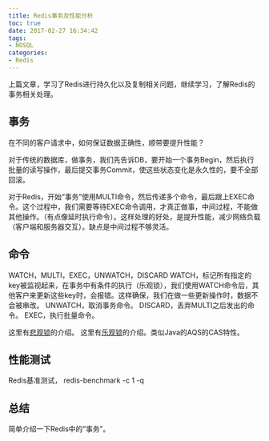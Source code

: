 ```yaml
---
title: Redis事务及性能分析
toc: true
date: 2017-02-27 16:34:42
tags:
- NOSQL
categories:
- Redis
---
```



上篇文章，学习了Redis进行持久化以及复制相关问题，继续学习，了解Redis的事务相关处理。

## 事务

在不同的客户请求中，如何保证数据正确性，顺带要提升性能？

对于传统的数据库，做事务，我们先告诉DB，要开始一个事务Begin，然后执行批量的读写操作，最后提交事务Commit，使这些状态变化是永久性的，要不全部回滚。

对于Redis，开始“事务”使用MULTI命令，然后传递多个命令，最后跟上EXEC命令。这个过程中，我们需要等待EXEC命令调用，才真正做事，中间过程，不能做其他操作。（有点像延时执行命令）。这样处理的好处，是提升性能，减少网络负载（客户端和服务器交互）。缺点是中间过程不够灵活。

## 命令

WATCH，MULTI，EXEC，UNWATCH，DISCARD
WATCH，标记所有指定的key被监视起来，在事务中有条件的执行（乐观锁），我们使用WATCH命令后，其他客户来更新这些key时，会报错。这样确保，我们在做一些更新操作时，数据不会被串改。
UNWATCH，取消事务命令。
DISCARD，丢弃MULTI之后发出的命令。
EXEC，执行批量命令。

这里有[悲观锁](https://www.zhihu.com/question/29397176)的介绍。
这里有[乐观锁](http://baike.baidu.com/link?url=EDNymMhkUMC8tL4Nhap_z5kuv9JSmG9Vl-amZw6lw2A6JyQ2EuKcxzyxgZcloxnlC9PLHsjVboM1t0nAjOVeDFpG_wbIQuw5BWPNJtkMEl0ZKdp3AhFy2e13KRhRHpmb)的介绍。类似Java的AQS的CAS特性。

## 性能测试

Redis基准测试，
redis-benchmark -c 1 -q

## 总结

简单介绍一下Redis中的“事务”。
